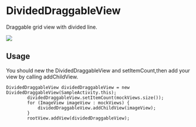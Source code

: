 # DividedDraggableView

Draggable grid view with divided line.

<img src="https://github.com/andyken/DividedDraggableView/blob/master/app/sample.gif"/>

## Usage

You should new the DividedDraggableView and setItemCount,then add your view by calling addChildView.

    DividedDraggableView dividedDraggableView = new DividedDraggableView(SampleActivity.this);
    		dividedDraggableView.setItemCount(mockViews.size());
    		for (ImageView imageView : mockViews) {
    			dividedDraggableView.addChildView(imageView);
    		}
    		rootView.addView(dividedDraggableView);
